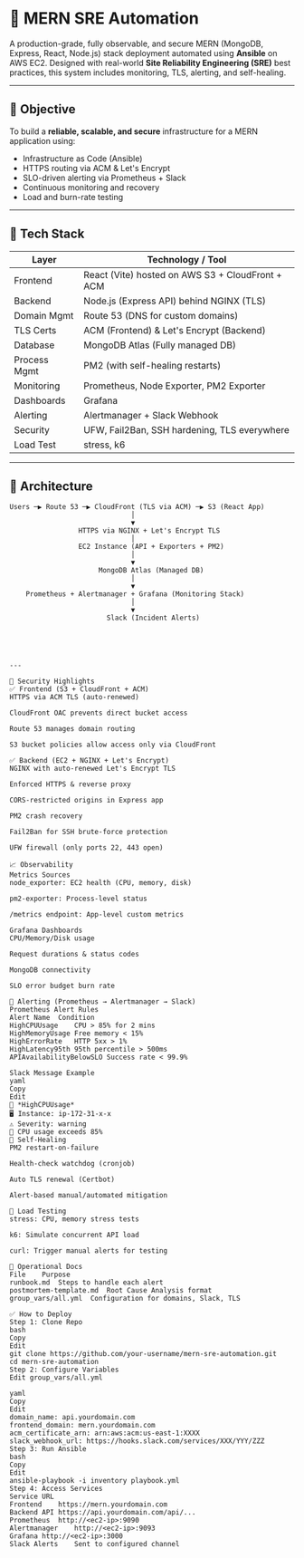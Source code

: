 # 🚀 MERN SRE Automation

A production-grade, fully observable, and secure MERN (MongoDB, Express, React, Node.js) stack deployment automated using **Ansible** on AWS EC2. Designed with real-world **Site Reliability Engineering (SRE)** best practices, this system includes monitoring, TLS, alerting, and self-healing.

---

## 🎯 Objective

To build a **reliable, scalable, and secure** infrastructure for a MERN application using:

- Infrastructure as Code (Ansible)
- HTTPS routing via ACM & Let's Encrypt
- SLO-driven alerting via Prometheus + Slack
- Continuous monitoring and recovery
- Load and burn-rate testing

---

## 🧰 Tech Stack

| Layer       | Technology / Tool                                |
|-------------|---------------------------------------------------|
| Frontend    | React (Vite) hosted on AWS S3 + CloudFront + ACM |
| Backend     | Node.js (Express API) behind NGINX (TLS)         |
| Domain Mgmt | Route 53 (DNS for custom domains)                |
| TLS Certs   | ACM (Frontend) & Let's Encrypt (Backend)         |
| Database    | MongoDB Atlas (Fully managed DB)                 |
| Process Mgmt| PM2 (with self-healing restarts)                 |
| Monitoring  | Prometheus, Node Exporter, PM2 Exporter          |
| Dashboards  | Grafana                                          |
| Alerting    | Alertmanager + Slack Webhook                     |
| Security    | UFW, Fail2Ban, SSH hardening, TLS everywhere     |
| Load Test   | stress, k6                                       |

---

## 🧱 Architecture

```text
Users ─▶ Route 53 ─▶ CloudFront (TLS via ACM) ─▶ S3 (React App)
                              │
                              ▼
                 HTTPS via NGINX + Let's Encrypt TLS
                              │
                 EC2 Instance (API + Exporters + PM2)
                              │
                              ▼
                      MongoDB Atlas (Managed DB)
                              │
                              ▼
    Prometheus + Alertmanager + Grafana (Monitoring Stack)
                              │
                              ▼
                        Slack (Incident Alerts)





---

🔐 Security Highlights
✅ Frontend (S3 + CloudFront + ACM)
HTTPS via ACM TLS (auto-renewed)

CloudFront OAC prevents direct bucket access

Route 53 manages domain routing

S3 bucket policies allow access only via CloudFront

✅ Backend (EC2 + NGINX + Let's Encrypt)
NGINX with auto-renewed Let's Encrypt TLS

Enforced HTTPS & reverse proxy

CORS-restricted origins in Express app

PM2 crash recovery

Fail2Ban for SSH brute-force protection

UFW firewall (only ports 22, 443 open)

📈 Observability
Metrics Sources
node_exporter: EC2 health (CPU, memory, disk)

pm2-exporter: Process-level status

/metrics endpoint: App-level custom metrics

Grafana Dashboards
CPU/Memory/Disk usage

Request durations & status codes

MongoDB connectivity

SLO error budget burn rate

🔔 Alerting (Prometheus → Alertmanager → Slack)
Prometheus Alert Rules
Alert Name	Condition
HighCPUUsage	CPU > 85% for 2 mins
HighMemoryUsage	Free memory < 15%
HighErrorRate	HTTP 5xx > 1%
HighLatency95th	95th percentile > 500ms
APIAvailabilityBelowSLO	Success rate < 99.9%

Slack Message Example
yaml
Copy
Edit
🔔 *HighCPUUsage*
🖥 Instance: ip-172-31-x-x
⚠ Severity: warning
📝 CPU usage exceeds 85%
🔁 Self-Healing
PM2 restart-on-failure

Health-check watchdog (cronjob)

Auto TLS renewal (Certbot)

Alert-based manual/automated mitigation

🧪 Load Testing
stress: CPU, memory stress tests

k6: Simulate concurrent API load

curl: Trigger manual alerts for testing

📘 Operational Docs
File	Purpose
runbook.md	Steps to handle each alert
postmortem-template.md	Root Cause Analysis format
group_vars/all.yml	Configuration for domains, Slack, TLS

✅ How to Deploy
Step 1: Clone Repo
bash
Copy
Edit
git clone https://github.com/your-username/mern-sre-automation.git
cd mern-sre-automation
Step 2: Configure Variables
Edit group_vars/all.yml

yaml
Copy
Edit
domain_name: api.yourdomain.com
frontend_domain: mern.yourdomain.com
acm_certificate_arn: arn:aws:acm:us-east-1:XXXX
slack_webhook_url: https://hooks.slack.com/services/XXX/YYY/ZZZ
Step 3: Run Ansible
bash
Copy
Edit
ansible-playbook -i inventory playbook.yml
Step 4: Access Services
Service	URL
Frontend	https://mern.yourdomain.com
Backend API	https://api.yourdomain.com/api/...
Prometheus	http://<ec2-ip>:9090
Alertmanager	http://<ec2-ip>:9093
Grafana	http://<ec2-ip>:3000
Slack Alerts	Sent to configured channel

